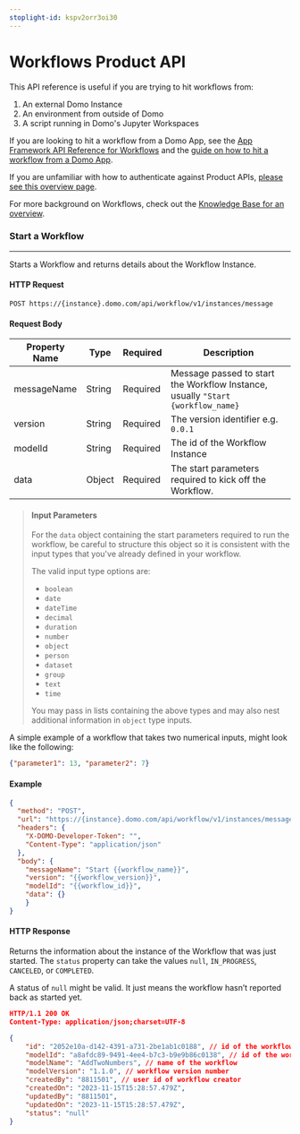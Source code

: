 ```yaml
---
stoplight-id: kspv2orr3oi30
---
```


# Workflows Product API

This API reference is useful if you are trying to hit workflows from:
1. An external Domo Instance
2. An environment from outside of Domo
3. A script running in Domo's Jupyter Workspaces

If you are looking to hit a workflow from a Domo App, see the [App Framework API Reference for Workflows](../Domo-App-APIs/Workflows-API.md) and the [guide on how to hit a workflow from a Domo App](https://developer.domo.com/portal/81056f6209bfc-start-a-workflow-from-an-app).

If you are unfamiliar with how to authenticate against Product APIs, [please see this overview page](../Getting-Started/api-authentication.md).

For more background on Workflows, check out the [Knowledge Base for an overview](https://domo-support.domo.com/s/article/000005108?language=en_US). 



### Start a Workflow
---
Starts a Workflow and returns details about the Workflow Instance.


#### HTTP Request

```text
POST https://{instance}.domo.com/api/workflow/v1/instances/message
```

#### Request Body

| Property Name| Type | Required | Description |
| --- | --- | --- | --- |
|messageName	|String	|Required	|Message passed to start the Workflow Instance, usually `"Start {workflow_name}`|
|version	|String	|Required	|The version identifier e.g. `0.0.1`|
|modelId	|String	|Required	|The id of the Workflow Instance|
|data	|Object	|Required	|The start parameters required to kick off the Workflow.|


> #### Input Parameters
>
> For the `data` object containing the start parameters required to run the workflow, be careful to structure this object so it is consistent with the input types that you've already defined in your workflow.
>
> The valid input type options are:
> - `boolean`
> - `date`
> - `dateTime`
> - `decimal`
> - `duration`
> - `number`
> - `object`
> - `person`
> - `dataset`
> - `group`
> - `text`
> - `time`
>
> You may pass in lists containing the above types and may also nest additional information in `object` type inputs.


A simple example of a workflow that takes two numerical inputs, might look like the following:
```json
{"parameter1": 13, "parameter2": 7}
```



#### Example


```json http
{
  "method": "POST",
  "url": "https://{instance}.domo.com/api/workflow/v1/instances/message",
  "headers": {
    "X-DOMO-Developer-Token": "",
    "Content-Type": "application/json"
  },
  "body": {
    "messageName": "Start {{workflow_name}}",
    "version": "{{workflow_version}}",
    "modelId": "{{workflow_id}}",
    "data": {}
    }
}
```


#### HTTP Response

Returns the information about the instance of the Workflow that was just started. The `status` property can take the values `null`, `IN_PROGRESS`, `CANCELED`,  or `COMPLETED`. 

A status of `null` might be valid. It just means the workflow hasn’t reported back as started yet.


```json
HTTP/1.1 200 OK
Content-Type: application/json;charset=UTF-8

{
    "id": "2052e10a-d142-4391-a731-2be1ab1c0188", // id of the workflow
    "modelId": "a8afdc89-9491-4ee4-b7c3-b9e9b86c0138", // id of the workflow instance
    "modelName": "AddTwoNumbers", // name of the workflow
    "modelVersion": "1.1.0", // workflow version number
    "createdBy": "8811501", // user id of workflow creator
    "createdOn": "2023-11-15T15:28:57.479Z",
    "updatedBy": "8811501",
    "updatedOn": "2023-11-15T15:28:57.479Z",
    "status": "null"
}
```





